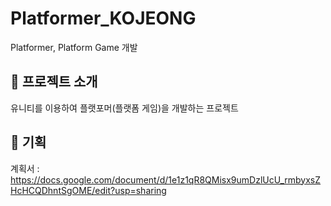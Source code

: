 # Platformer_KOJEONG
Platformer, Platform Game 개발

## 👀 프로젝트 소개
유니티를 이용하여 플랫포머(플랫폼 게임)을 개발하는 프로젝트

## 🦾 기획
계획서 : https://docs.google.com/document/d/1e1z1qR8QMisx9umDzlUcU_rmbyxsZHcHCQDhntSgOME/edit?usp=sharing
